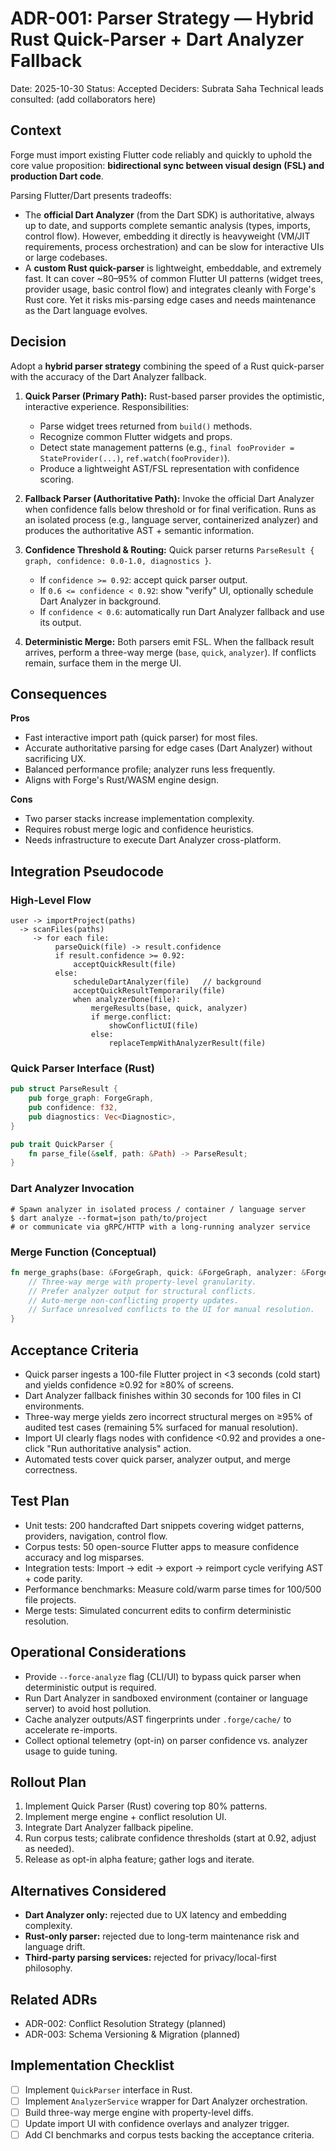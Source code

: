 # ADR-001: Parser Strategy — Hybrid Rust Quick-Parser + Dart Analyzer Fallback
Date: 2025-10-30
Status: Accepted
Deciders: Subrata Saha
Technical leads consulted: (add collaborators here)

## Context
Forge must import existing Flutter code reliably and quickly to uphold the core value proposition: **bidirectional sync between visual design (FSL) and production Dart code**.

Parsing Flutter/Dart presents tradeoffs:

- The **official Dart Analyzer** (from the Dart SDK) is authoritative, always up to date, and supports complete semantic analysis (types, imports, control flow). However, embedding it directly is heavyweight (VM/JIT requirements, process orchestration) and can be slow for interactive UIs or large codebases.
- A **custom Rust quick-parser** is lightweight, embeddable, and extremely fast. It can cover ~80–95% of common Flutter UI patterns (widget trees, provider usage, basic control flow) and integrates cleanly with Forge's Rust core. Yet it risks mis-parsing edge cases and needs maintenance as the Dart language evolves.

## Decision
Adopt a **hybrid parser strategy** combining the speed of a Rust quick-parser with the accuracy of the Dart Analyzer fallback.

1. **Quick Parser (Primary Path):** Rust-based parser provides the optimistic, interactive experience. Responsibilities:
   - Parse widget trees returned from `build()` methods.
   - Recognize common Flutter widgets and props.
   - Detect state management patterns (e.g., `final fooProvider = StateProvider(...)`, `ref.watch(fooProvider)`).
   - Produce a lightweight AST/FSL representation with confidence scoring.

2. **Fallback Parser (Authoritative Path):** Invoke the official Dart Analyzer when confidence falls below threshold or for final verification. Runs as an isolated process (e.g., language server, containerized analyzer) and produces the authoritative AST + semantic information.

3. **Confidence Threshold & Routing:** Quick parser returns `ParseResult { graph, confidence: 0.0-1.0, diagnostics }`.
   - If `confidence >= 0.92`: accept quick parser output.
   - If `0.6 <= confidence < 0.92`: show "verify" UI, optionally schedule Dart Analyzer in background.
   - If `confidence < 0.6`: automatically run Dart Analyzer fallback and use its output.

4. **Deterministic Merge:** Both parsers emit FSL. When the fallback result arrives, perform a three-way merge (`base`, `quick`, `analyzer`). If conflicts remain, surface them in the merge UI.

## Consequences
**Pros**
- Fast interactive import path (quick parser) for most files.
- Accurate authoritative parsing for edge cases (Dart Analyzer) without sacrificing UX.
- Balanced performance profile; analyzer runs less frequently.
- Aligns with Forge's Rust/WASM engine design.

**Cons**
- Two parser stacks increase implementation complexity.
- Requires robust merge logic and confidence heuristics.
- Needs infrastructure to execute Dart Analyzer cross-platform.

## Integration Pseudocode

### High-Level Flow
```
user -> importProject(paths)
  -> scanFiles(paths)
     -> for each file:
          parseQuick(file) -> result.confidence
          if result.confidence >= 0.92:
              acceptQuickResult(file)
          else:
              scheduleDartAnalyzer(file)   // background
              acceptQuickResultTemporarily(file)
              when analyzerDone(file):
                  mergeResults(base, quick, analyzer)
                  if merge.conflict:
                      showConflictUI(file)
                  else:
                      replaceTempWithAnalyzerResult(file)
```

### Quick Parser Interface (Rust)
```rust
pub struct ParseResult {
    pub forge_graph: ForgeGraph,
    pub confidence: f32,
    pub diagnostics: Vec<Diagnostic>,
}

pub trait QuickParser {
    fn parse_file(&self, path: &Path) -> ParseResult;
}
```

### Dart Analyzer Invocation
```
# Spawn analyzer in isolated process / container / language server
$ dart analyze --format=json path/to/project
# or communicate via gRPC/HTTP with a long-running analyzer service
```

### Merge Function (Conceptual)
```rust
fn merge_graphs(base: &ForgeGraph, quick: &ForgeGraph, analyzer: &ForgeGraph) -> MergeResult {
    // Three-way merge with property-level granularity.
    // Prefer analyzer output for structural conflicts.
    // Auto-merge non-conflicting property updates.
    // Surface unresolved conflicts to the UI for manual resolution.
}
```

## Acceptance Criteria
- Quick parser ingests a 100-file Flutter project in <3 seconds (cold start) and yields confidence ≥0.92 for ≥80% of screens.
- Dart Analyzer fallback finishes within 30 seconds for 100 files in CI environments.
- Three-way merge yields zero incorrect structural merges on ≥95% of audited test cases (remaining 5% surfaced for manual resolution).
- Import UI clearly flags nodes with confidence <0.92 and provides a one-click "Run authoritative analysis" action.
- Automated tests cover quick parser, analyzer output, and merge correctness.

## Test Plan
- Unit tests: 200 handcrafted Dart snippets covering widget patterns, providers, navigation, control flow.
- Corpus tests: 50 open-source Flutter apps to measure confidence accuracy and log misparses.
- Integration tests: Import → edit → export → reimport cycle verifying AST + code parity.
- Performance benchmarks: Measure cold/warm parse times for 100/500 file projects.
- Merge tests: Simulated concurrent edits to confirm deterministic resolution.

## Operational Considerations
- Provide `--force-analyze` flag (CLI/UI) to bypass quick parser when deterministic output is required.
- Run Dart Analyzer in sandboxed environment (container or language server) to avoid host pollution.
- Cache analyzer outputs/AST fingerprints under `.forge/cache/` to accelerate re-imports.
- Collect optional telemetry (opt-in) on parser confidence vs. analyzer usage to guide tuning.

## Rollout Plan
1. Implement Quick Parser (Rust) covering top 80% patterns.
2. Implement merge engine + conflict resolution UI.
3. Integrate Dart Analyzer fallback pipeline.
4. Run corpus tests; calibrate confidence thresholds (start at 0.92, adjust as needed).
5. Release as opt-in alpha feature; gather logs and iterate.

## Alternatives Considered
- **Dart Analyzer only:** rejected due to UX latency and embedding complexity.
- **Rust-only parser:** rejected due to long-term maintenance risk and language drift.
- **Third-party parsing services:** rejected for privacy/local-first philosophy.

## Related ADRs
- ADR-002: Conflict Resolution Strategy (planned)
- ADR-003: Schema Versioning & Migration (planned)

## Implementation Checklist
- [ ] Implement `QuickParser` interface in Rust.
- [ ] Implement `AnalyzerService` wrapper for Dart Analyzer orchestration.
- [ ] Build three-way merge engine with property-level diffs.
- [ ] Update import UI with confidence overlays and analyzer trigger.
- [ ] Add CI benchmarks and corpus tests backing the acceptance criteria.
